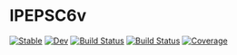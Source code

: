 # IPEPSC6v

[![Stable](https://img.shields.io/badge/docs-stable-blue.svg)](https://tangwei94.github.io/IPEPSC6v.jl/stable/)
[![Dev](https://img.shields.io/badge/docs-dev-blue.svg)](https://tangwei94.github.io/IPEPSC6v.jl/dev/)
[![Build Status](https://github.com/tangwei94/IPEPSC6v.jl/actions/workflows/CI.yml/badge.svg?branch=main)](https://github.com/tangwei94/IPEPSC6v.jl/actions/workflows/CI.yml?query=branch%3Amain)
[![Build Status](https://travis-ci.com/tangwei94/IPEPSC6v.jl.svg?branch=main)](https://travis-ci.com/tangwei94/IPEPSC6v.jl)
[![Coverage](https://codecov.io/gh/tangwei94/IPEPSC6v.jl/branch/main/graph/badge.svg)](https://codecov.io/gh/tangwei94/IPEPSC6v.jl)

